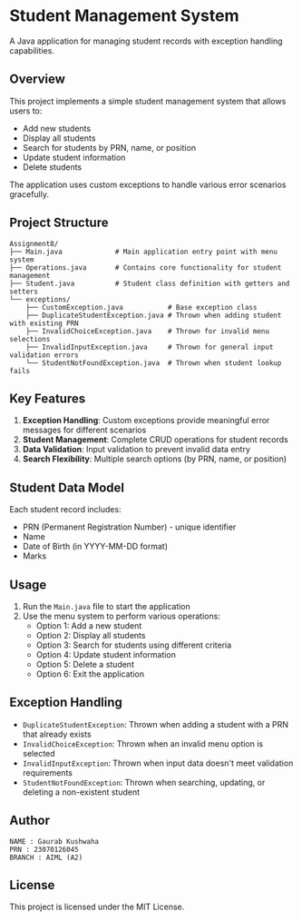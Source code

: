 # Student Management System

A Java application for managing student records with exception handling capabilities.

## Overview

This project implements a simple student management system that allows users to:
- Add new students
- Display all students
- Search for students by PRN, name, or position
- Update student information
- Delete students

The application uses custom exceptions to handle various error scenarios gracefully.

## Project Structure

```
Assignment8/
├── Main.java             # Main application entry point with menu system
├── Operations.java       # Contains core functionality for student management
├── Student.java          # Student class definition with getters and setters
└── exceptions/
    ├── CustomException.java           # Base exception class
    ├── DuplicateStudentException.java # Thrown when adding student with existing PRN
    ├── InvalidChoiceException.java    # Thrown for invalid menu selections
    ├── InvalidInputException.java     # Thrown for general input validation errors
    └── StudentNotFoundException.java  # Thrown when student lookup fails
```

## Key Features

1. **Exception Handling**: Custom exceptions provide meaningful error messages for different scenarios
2. **Student Management**: Complete CRUD operations for student records
3. **Data Validation**: Input validation to prevent invalid data entry
4. **Search Flexibility**: Multiple search options (by PRN, name, or position)

## Student Data Model

Each student record includes:
- PRN (Permanent Registration Number) - unique identifier
- Name
- Date of Birth (in YYYY-MM-DD format)
- Marks

## Usage

1. Run the `Main.java` file to start the application
2. Use the menu system to perform various operations:
   - Option 1: Add a new student
   - Option 2: Display all students
   - Option 3: Search for students using different criteria
   - Option 4: Update student information
   - Option 5: Delete a student
   - Option 6: Exit the application

## Exception Handling

- `DuplicateStudentException`: Thrown when adding a student with a PRN that already exists
- `InvalidChoiceException`: Thrown when an invalid menu option is selected
- `InvalidInputException`: Thrown when input data doesn't meet validation requirements
- `StudentNotFoundException`: Thrown when searching, updating, or deleting a non-existent student

## Author

    NAME : Gaurab Kushwaha
    PRN : 23070126045
    BRANCH : AIML (A2)
    
## License

This project is licensed under the MIT License.
